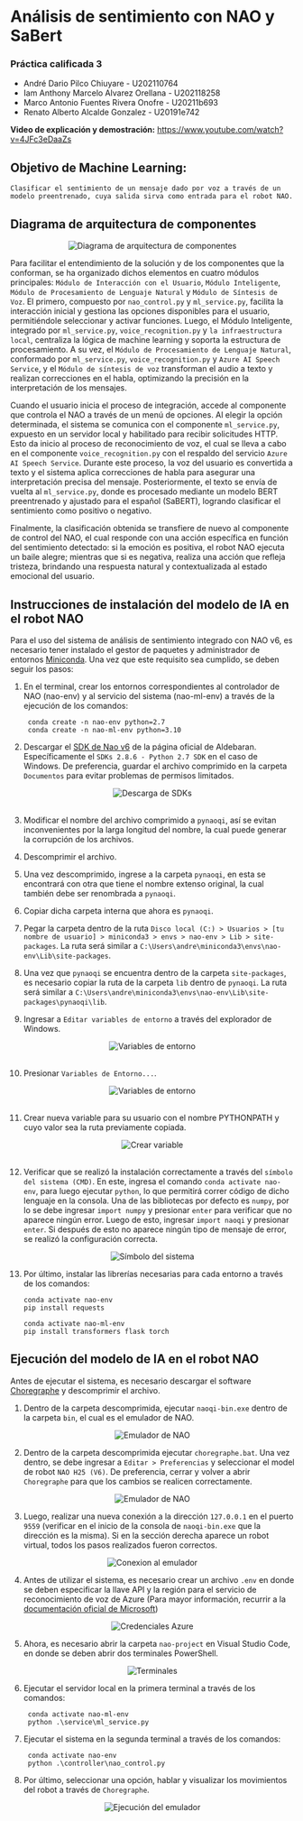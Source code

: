 # Análisis de sentimiento con NAO y SaBert
### Práctica calificada 3
- André Dario Pilco Chiuyare - U202110764
- Iam Anthony Marcelo Alvarez Orellana - U202118258
- Marco Antonio Fuentes Rivera Onofre - U20211b693
- Renato Alberto Alcalde Gonzalez - U20191e742

**Video de explicación y demostración:** https://www.youtube.com/watch?v=4JFc3eDaaZs

## Objetivo de Machine Learning:
`Clasificar el sentimiento de un mensaje dado por voz a través de un modelo preentrenado, cuya salida sirva como entrada para el robot NAO.`

## Diagrama de arquitectura de componentes
<div align="center">
    <img src="./diagrama-arquitectura-componentes.png" alt="Diagrama de arquitectura de componentes">
</div>

Para facilitar el entendimiento de la solución y de los componentes que la conforman, se ha organizado dichos elementos en cuatro módulos principales: `Módulo de Interacción con el Usuario`, `Módulo Inteligente`, `Módulo de Procesamiento de Lenguaje Natural` y `Módulo de Síntesis de Voz`. El primero, compuesto por `nao_control.py` y `ml_service.py`, facilita la interacción inicial y gestiona las opciones disponibles para el usuario, permitiéndole seleccionar y activar funciones. Luego, el Módulo Inteligente, integrado por `ml_service.py`, `voice_recognition.py` y `la infraestructura local`, centraliza la lógica de machine learning y soporta la estructura de procesamiento. A su vez, el `Módulo de Procesamiento de Lenguaje Natural`, conformado por `ml_service.py`, `voice_recognition.py` y `Azure AI Speech Service`, y el `Módulo de síntesis de voz` transforman el audio a texto y realizan correcciones en el habla, optimizando la precisión en la interpretación de los mensajes.

Cuando el usuario inicia el proceso de integración, accede al componente que controla el NAO a través de un menú de opciones. Al elegir la opción determinada, el sistema se comunica con el componente `ml_service.py`, expuesto en un servidor local y habilitado para recibir solicitudes HTTP. Esto da inicio al proceso de reconocimiento de voz, el cual se lleva a cabo en el componente `voice_recognition.py` con el respaldo del servicio `Azure AI Speech Service`. Durante este proceso, la voz del usuario es convertida a texto y el sistema aplica correcciones de habla para asegurar una interpretación precisa del mensaje. Posteriormente, el texto se envía de vuelta al `ml_service.py`, donde es procesado mediante un modelo BERT preentrenado y ajustado para el español (SaBERT), logrando clasificar el sentimiento como positivo o negativo.

Finalmente, la clasificación obtenida se transfiere de nuevo al componente de control del NAO, el cual responde con una acción específica en función del sentimiento detectado: si la emoción es positiva, el robot NAO ejecuta un baile alegre; mientras que si es negativa, realiza una acción que refleja tristeza, brindando una respuesta natural y contextualizada al estado emocional del usuario.
## Instrucciones de instalación del modelo de IA en el robot NAO
Para el uso del sistema de análisis de sentimiento integrado con NAO v6, es necesario tener instalado el gestor de paquetes y administrador de entornos [Miniconda](https://docs.anaconda.com/miniconda/). Una vez que este requisito sea cumplido, se deben seguir los pasos:


1. En el terminal, crear los entornos correspondientes al controlador de NAO (nao-env) y al servicio del sistema (nao-ml-env) a través de la ejecución de los comandos:

        conda create -n nao-env python=2.7
        conda create -n nao-ml-env python=3.10

2. Descargar el [SDK de Nao v6](https://www.aldebaran.com/en/support/nao-6/downloads-softwares) de la página oficial de Aldebaran. Específicamente el `SDKs 2.8.6 - Python 2.7 SDK` en el caso de Windows. De preferencia, guardar el archivo comprimido en la carpeta `Documentos` para evitar problemas de permisos limitados.
<div align="center">
    <img src="./readme-assets/sdk.png" alt="Descarga de SDKs">
</div>
<br>

3. Modificar el nombre del archivo comprimido a `pynaoqi`, así se evitan inconvenientes por la larga longitud del nombre, la cual puede generar la corrupción de los archivos.

4. Descomprimir el archivo.

5. Una vez descomprimido, ingrese a la carpeta `pynaoqi`, en esta se encontrará con otra que tiene el nombre extenso original, la cual también debe ser renombrada a `pynaoqi`.

6. Copiar dicha carpeta interna que ahora es `pynaoqi`.

7. Pegar la carpeta dentro de la ruta `Disco local (C:) > Usuarios > [tu nombre de usuario] > miniconda3 > envs > nao-env > Lib > site-packages`. La ruta será similar a `C:\Users\andre\miniconda3\envs\nao-env\Lib\site-packages`.

8. Una vez que `pynaoqi` se encuentra dentro de la carpeta `site-packages`, es necesario copiar la ruta de la carpeta `lib` dentro de `pynaoqi`. La ruta será similar a `C:\Users\andre\miniconda3\envs\nao-env\Lib\site-packages\pynaoqi\lib`.

9. Ingresar a `Editar variables de entorno` a través del explorador de Windows.
<div align="center">
    <img src="./readme-assets/variables.png" alt="Variables de entorno">
</div>
<br>

10. Presionar `Variables de Entorno...`.
<div align="center">
    <img src="./readme-assets/entorno.png" alt="Variables de entorno">
</div>
<br>

11. Crear nueva variable para su usuario con el nombre PYTHONPATH y cuyo valor sea la ruta previamente copiada.
<div align="center">
    <img src="./readme-assets/crear-var.png" alt="Crear variable">
</div>
<br>

12. Verificar que se realizó la instalación correctamente a través del `símbolo del sistema (CMD)`. En este, ingresa el comando `conda activate nao-env`, para luego ejecutar `python`, lo que permitirá correr código de dicho lenguaje en la consola. Una de las bibliotecas por defecto es `numpy`, por lo se debe ingresar `import numpy` y presionar `enter` para verificar que no aparece ningún error. Luego de esto, ingresar `import naoqi` y presionar `enter`. Si después de esto no aparece ningún tipo de mensaje de error, se realizó la configuración correcta.
<div align="center">
    <img src="./readme-assets/consola.png" alt="Símbolo del sistema">
</div>

13. Por último, instalar las librerías necesarias para cada entorno a través de los comandos:

        conda activate nao-env
        pip install requests

        conda activate nao-ml-env
        pip install transformers flask torch

## Ejecución del modelo de IA en el robot NAO
Antes de ejecutar el sistema, es necesario descargar el software [Choregraphe](https://drive.google.com/file/d/1fJHgV-SHTfVJ_lM82l8ei6bFOo7mlqRH/view?usp=drive_link) y descomprimir el archivo.

1. Dentro de la carpeta descomprimida, ejecutar `naoqi-bin.exe` dentro de la carpeta `bin`, el cual es el emulador de NAO.
<div align="center">
    <img src="./readme-assets/naoqi-bin.png" alt="Emulador de NAO">
</div>

2. Dentro de la carpeta descomprimida ejecutar `choregraphe.bat`. Una vez dentro, se debe ingresar a `Editar > Preferencias` y seleccionar el model de robot `NAO H25 (V6)`. De preferencia, cerrar y volver a abrir `Choregraphe` para que los cambios se realicen correctamente.
<div align="center">
    <img src="./readme-assets/preferencias.png" alt="Emulador de NAO">
</div>

3. Luego, realizar una nueva conexión a la dirección `127.0.0.1` en el puerto `9559` (verificar en el inicio de la consola de `naoqi-bin.exe` que la dirección es la misma). Si en la sección derecha aparece un robot virtual, todos los pasos realizados fueron correctos.
<div align="center">
    <img src="./readme-assets/conexion.png" alt="Conexion al emulador">
</div>

4. Antes de utilizar el sistema, es necesario crear un archivo `.env` en donde se deben especificar la llave API y la región para el servicio de reconocimiento de voz de Azure (Para mayor información, recurrir a la [documentación oficial de Microsoft](https://learn.microsoft.com/en-us/azure/ai-services/speech-service/get-started-speech-to-text?tabs=windows%2Cterminal&pivots=programming-language-python))
<div align="center">
    <img src="./readme-assets/api-azure.png" alt="Credenciales Azure">
</div>

5. Ahora, es necesario abrir la carpeta `nao-project` en Visual Studio Code, en donde se deben abrir dos terminales PowerShell.
<div align="center">
    <img src="./readme-assets/terminal.png" alt="Terminales">
</div>

6. Ejecutar el servidor local en la primera terminal a través de los comandos:

        conda activate nao-ml-env
        python .\service\ml_service.py

7. Ejecutar el sistema en la segunda terminal a través de los comandos:

        conda activate nao-env
        python .\controller\nao_control.py

8. Por último, seleccionar una opción, hablar y visualizar los movimientos del robot a través de `Choregraphe`.

<div align="center">
    <img src="./readme-assets/emulador.png" alt="Ejecución del emulador">
</div>